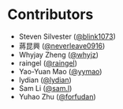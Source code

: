 # Contributors

* Steven Silvester ([@blink1073](https://crowdin.com/profile/blink1073))
* 蔣昆興 ([@neverleave0916](https://crowdin.com/profile/neverleave0916))
* Whyjay Zheng ([@whyjz](https://crowdin.com/profile/whyjz))
* raingel ([@raingel](https://crowdin.com/profile/raingel))
* Yao-Yuan Mao ([@yymao](https://crowdin.com/profile/yymao))
* lydian ([@lydian](https://crowdin.com/profile/lydian))
* Sam Li ([@sam.l](https://crowdin.com/profile/sam.l))
* Yuhao Zhu ([@forfudan](https://crowdin.com/profile/forfudan))
